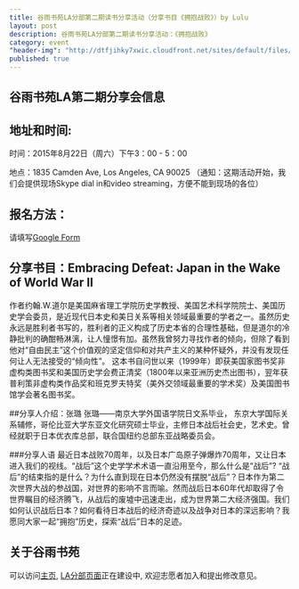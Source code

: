 ```yaml
---
title: 谷雨书苑LA分部第二期读书分享活动（分享书目《拥抱战败》）by Lulu
layout: post 
description: 谷雨书苑LA分部第二期读书分享活动：《拥抱战败》
category: event 
"header-img": "http://dtfjihky7xwic.cloudfront.net/sites/default/files/Activities/la-beauty-shot.jpg"
published: true 
---
```



## 谷雨书苑LA第二期分享会信息

## 地址和时间: 

时间：2015年8月22日（周六）下午3：00 - 5：00

地点：1835 Camden Ave, Los Angeles, CA 90025
（通知：这期活动开始，我们会提供现场Skype dial in和video streaming，方便不能到现场的各位）

## 报名方法：

请填写[Google Form](https://docs.google.com/forms/d/14suzNHWbPV_q1bsK_S8U6ugRTkmVgQF-W0EY8-2yW14/viewform)


## 分享书目：Embracing Defeat: Japan in the Wake of World War Ⅱ

作者约翰.W.道尔是美国麻省理工学院历史学教授、美国艺术科学院院士、美国历史学会委员，是近现代日本史和美日关系等相关领域最重要的学者之一。虽然历史永远是胜利者书写的，胜利者的正义构成了历史本省的合理性基础，但是道尔的冷静批判的确酣畅淋漓，让人憧憬有加。虽然我曾努力寻找作者的倾向，但除了看到他对“自由民主”这个价值观的坚定信仰和对共产主义的某种怀疑外，并没有发现任何让人无法接受的“倾向性”。
这本书自问世以来（1999年）即获美国家图书奖非虚构类图书奖和美国历史学会费正清奖（1800年以来亚洲历史杰出图书），翌年获普利策非虚构类作品奖和班克罗夫特奖（美外交领域最重要的学术奖）及美国图书馆学会著名图书奖。

##分享人介绍：张璐
张璐——南京大学外国语学院日文系毕业， 东京大学国际关系辅修，哥伦比亚大学东亚文化研究硕士毕业，主修日本战后社会史，艺术史。曾经就职于日本优衣库总部，联合国纽约总部东亚战略委员会。

###分享人语 
最近日本战败70周年，以及日本广岛原子弹爆炸70周年，又让日本进入我们的视线。“战后”这个史学学术术语一直沿用至今，那么什么是“战后”? “战后”的结束指的是什么？为什么直到现在日本仍然没有摆脱“战后”？日本作为第二次世界大战的参战国，对世界的影响不言而喻。然而战后日本60年代却取得了令世界瞩目的经济腾飞，从战后的废墟中迅速走出，成为世界第二大经济强国。我们如何认识战后日本？如何看待日本战后的经济奇迹以及战争对日本的深远影响？我愿同大家一起“拥抱”历史，探索“战后”日本的足迹。

## 关于谷雨书苑

可以访问[主页](http://www.valleyrain.org), [LA分部页面](http://www.valleyrain.org/la)正在建设中, 欢迎志愿者加入和提出修改意见。

